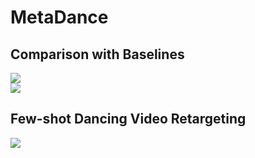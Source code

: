 # MetaDance
## Comparison with Baselines
<div style="align: center">
<img src="https://github.com/geyuying/MetaDance/blob/main/compare1.gif"/>
</div>
<div style="align: center">
<img src="https://github.com/geyuying/MetaDance/blob/main/compare2.gif"/>
</div>

## Few-shot Dancing Video Retargeting
<div style="align: center">
<img src="https://github.com/geyuying/MetaDance/blob/main/dancing.gif"/>
</div>
